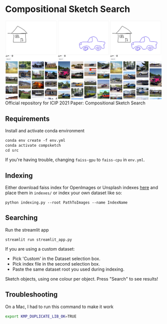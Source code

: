 # Compositional Sketch Search
![Header](examples/header.png)
Official repository for ICIP 2021 Paper: Compositional Sketch Search

## Requirements
Install and activate conda environment
```commandline
conda env create -f env.yml
conda activate compsketch
cd src
```
If you're having trouble, changing `faiss-gpu` to `faiss-cpu` in `env.yml`.
## Indexing
Either download faiss index for OpenImages or Unsplash indexes
[here](https://drive.google.com/drive/folders/12NY_BRNxF5ZpxB7wW8bl4_uXbv1LiHz-?usp=sharing) and place them in `indexes/` or index your own dataset like so:
```commandline
python indexing.py --root PathToImages --name IndexName 
```

## Searching
Run the streamlit app
```commandline
streamlit run streamlit_app.py
```
If you are using a custom dataset:
- Pick 'Custom' in the Dataset selection box.
- Pick index file in the second selection box.
- Paste the same dataset root you used during indexing.

Sketch objects, using one colour per object.
Press "Search" to see results!

## Troubleshooting
On a Mac, I had to run this command to make it work
```bash
export KMP_DUPLICATE_LIB_OK=TRUE
```
